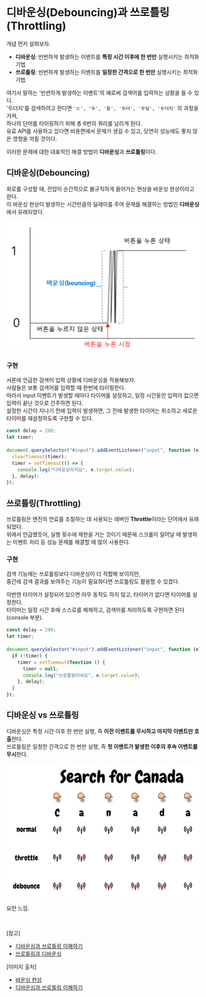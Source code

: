 # 디바운싱(Debouncing)과 쓰로틀링(Throttling)

개념 먼저 살펴보자.

- **디바운싱**: 빈번하게 발생하는 이벤트를 **특정 시간 이후에 한 번만** 실행시키는 최적화 기법
- **쓰로틀링**: 빈번하게 발생하는 이벤트를 **일정한 간격으로 한 번만** 실행시키는 최적화 기법

여기서 말하는 '빈번하게 발생하는 이벤트'의 예로써 검색어를 입력하는 상황을 들 수 있다.
<br>'두더지'를 검색하려고 한다면 `'ㄷ', '두', '둗', '두더', '두덪', '두더지'` 의 과정을 거쳐,
<br>하나의 단어를 타이핑하기 위해 총 6번의 쿼리를 날리게 된다.
<br>유료 API를 사용하고 있다면 비용면에서 문제가 생길 수 있고, 당연히 성능에도 좋지 않은 영향을 끼칠 것이다.

이러한 문제에 대한 대표적인 해결 방법이 **디바운싱**과 **쓰로틀링**이다.

## 디바운싱(Debouncing)

회로를 구성할 때, 전압이 순간적으로 불규칙하게 들어가는 현상을 바운싱 현상이라고 한다.
<br>이 바운싱 현상이 발생하는 시간만큼의 딜레이를 주어 문제를 해결하는 방법인 **디바운싱**에서 유래되었다.

![](./images/bouncing.png)

### 구현

서론에 언급한 검색어 입력 상황에 디바운싱을 적용해보자.
<br>사람들은 보통 검색어를 입력할 때 한번에 타이핑한다.
<br>따라서 input 이벤트가 발생할 때마다 타이머를 설정하고, 일정 시간동안 입력이 없으면 입력이 끝난 것으로 간주하면 된다.
<br>설정한 시간이 지나기 전에 입력이 발생하면, 그 전에 발생한 타이머는 취소하고 새로운 타이머를 재설정하도록 구현할 수 있다.

```javascript
const delay = 200;
let timer;

document.querySelector("#input").addEventListener("input", function (e) {
  clearTimeout(timer);
  timer = setTimeout(() => {
    console.log("디바운싱이지요", e.target.value);
  }, delay);
});
```

## 쓰로틀링(Throttling)

쓰로틀링은 엔진의 연료를 조절하는 데 사용되는 레버인 **Throttle**이라는 단어에서 유래되었다.
<br>위에서 언급했듯이, 실행 횟수에 제한을 거는 것이기 때문에 스크롤이 일어날 때 발생하는 이벤트 처리 등 성능 문제를 해결할 때 많이 사용한다.

### 구현

검색 기능에는 쓰로틀링보다 디바운싱이 더 적합해 보이지만,
<br>중간에 검색 결과를 보여주는 기능이 필요하다면 쓰로틀링도 활용할 수 있겠다.

이번엔 타이머가 설정되어 있으면 아무 동작도 하지 않고, 타이머가 없다면 타이머를 설정한다.
<br>타이머는 일정 시간 후에 스스로를 해제하고, 검색어를 처리하도록 구현하면 된다(console 부분).

```javascript
const delay = 200;
let timer;

document.querySelector("#input").addEventListener("input", function (e) {
  if (!timer) {
    timer = setTimeout(function () {
      timer = null;
      console.log("쓰로틀링이네요", e.target.value);
    }, delay);
  }
});
```

## 디바운싱 vs 쓰로틀링

디바운싱은 특정 시간 이후 한 번만 실행, 즉 **이전 이벤트를 무시하고 마지막 이벤트만 호출**한다.
<br>쓰로틀링은 일정한 간격으로 한 번만 실행, 즉 **첫 이벤트가 발생한 이후의 후속 이벤트를 무시**한다.

![](./images/debouncing_throttling.png)

요런 느낌.

<br>

[참고]

- [디바운싱과 쓰로틀링 이해하기](https://url.kr/wxkxmo)
- [쓰로틀링과 디바운싱](https://www.zerocho.com/category/JavaScript/post/59a8e9cb15ac0000182794fa)

[이미지 출처]

- [바운싱 현상](https://thrillfighter.tistory.com/597)
- [디바운싱과 쓰로틀링 이해하기](https://url.kr/wxkxmo)
